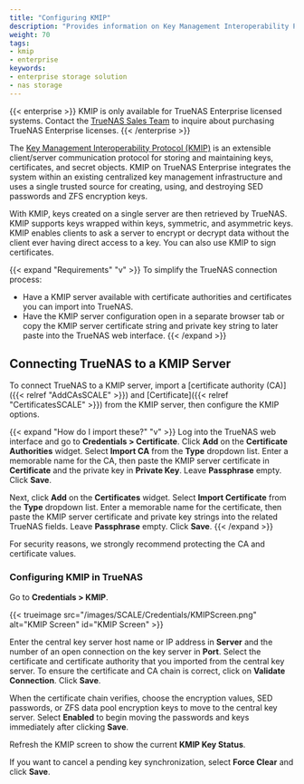 ```yaml
---
title: "Configuring KMIP"
description: "Provides information on Key Management Interoperability Protocol (KMIP) in TrueNAS. Describes how to configure KMIP on TrueNAS Enterprise." 
weight: 70
tags:
- kmip
- enterprise
keywords:
- enterprise storage solution
- nas storage 
---
```


{{< enterprise >}}
KMIP is only available for TrueNAS Enterprise licensed systems.
Contact the [TrueNAS Sales Team](mailto:sales@ixsystems.com) to inquire about purchasing TrueNAS Enterprise licenses.
{{< /enterprise >}}



The [Key Management Interoperability Protocol (KMIP)](https://docs.oasis-open.org/kmip/spec/v1.1/os/kmip-spec-v1.1-os.html) is an extensible client/server communication protocol for storing and maintaining keys, certificates, and secret objects.
KMIP on TrueNAS Enterprise integrates the system within an existing centralized key management infrastructure and uses a single trusted source for creating, using, and destroying SED passwords and ZFS encryption keys.

With KMIP, keys created on a single server are then retrieved by TrueNAS. 
KMIP supports keys wrapped within keys, symmetric, and asymmetric keys.
KMIP enables clients to ask a server to encrypt or decrypt data without the client ever having direct access to a key.
You can also use KMIP to sign certificates.

{{< expand "Requirements" "v" >}}
To simplify the TrueNAS connection process:

* Have a KMIP server available with certificate authorities and certificates you can import into TrueNAS. 
* Have the KMIP server configuration open in a separate browser tab or copy the KMIP server certificate string and private key string to later paste into the TrueNAS web interface.
{{< /expand >}}

## Connecting TrueNAS to a KMIP Server

To connect TrueNAS to a KMIP server, import a [certificate authority (CA)]({{< relref "AddCAsSCALE" >}}) and [Certificate]({{< relref "CertificatesSCALE" >}}) from the KMIP server, then configure the KMIP options.

{{< expand "How do I import these?" "v" >}}
Log into the TrueNAS web interface and go to **Credentials > Certificate**. 
Click **Add** on the **Certificate Authorities** widget. 
Select **Import CA** from the **Type** dropdown list. 
Enter a memorable name for the CA, then paste the KMIP server certificate in **Certificate** and the private key in **Private Key**. 
Leave **Passphrase** empty. 
Click **Save**.

Next, click **Add** on the **Certificates** widget. 
Select **Import Certificate** from the **Type** dropdown list. 
Enter a memorable name for the certificate, then paste the KMIP server certificate and private key strings into the related TrueNAS fields. 
Leave **Passphrase** empty. 
Click **Save**.
{{< /expand >}}

For security reasons, we strongly recommend protecting the CA and certificate values.

### Configuring KMIP in TrueNAS

Go to **Credentials > KMIP**.

{{< trueimage src="/images/SCALE/Credentials/KMIPScreen.png" alt="KMIP Screen" id="KMIP Screen" >}}

Enter the central key server host name or IP address in **Server** and the number of an open connection on the key server in **Port**.
Select the certificate and certificate authority that you imported from the central key server.
To ensure the certificate and CA chain is correct, click on **Validate Connection**. Click **Save**.

When the certificate chain verifies, choose the encryption values, SED passwords, or ZFS data pool encryption keys to move to the central key server.
Select **Enabled** to begin moving the passwords and keys immediately after clicking **Save**.

Refresh the KMIP screen to show the current **KMIP Key Status**.

If you want to cancel a pending key synchronization, select **Force Clear** and click **Save**.
